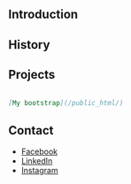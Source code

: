 ## Introduction

## History

## Projects

```markdown

[My bootstrap](/public_html/)

```

## Contact

- [Facebook](https://www.facebook.com/nian.s.zhong/)
- [LinkedIn](https://www.linkedin.com/in/shih-yun-chen-144038ab/)
- [Instagram](https://www.instagram.com/ivan950320/)
